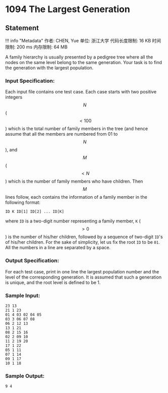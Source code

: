 
# 1094 The Largest Generation

## Statement

!!! info "Metadata"
    作者: CHEN, Yue
    单位: 浙江大学
    代码长度限制: 16 KB
    时间限制: 200 ms
    内存限制: 64 MB

A family hierarchy is usually presented by a pedigree tree where all the nodes on the same level belong to the same generation. Your task is to find the generation with the largest population.

### Input Specification:

Each input file contains one test case. Each case starts with two positive integers $$N$$ ($$<100$$) which is the total number of family members in the tree (and hence assume that all the members are numbered from 01 to $$N$$), and $$M$$ ($$<N$$) which is the number of family members who have children. Then $$M$$ lines follow, each contains the information of a family member in the following format:
```
ID K ID[1] ID[2] ... ID[K]
```
where `ID` is a two-digit number representing a family member, `K` ($$>0$$) is the number of his/her children, followed by a sequence of two-digit `ID`'s of his/her children. For the sake of simplicity, let us fix the root `ID` to be `01`. All the numbers in a line are separated by a space.

### Output Specification:

For each test case, print in one line the largest population number and the level of the corresponding generation. It is assumed that such a generation is unique, and the root level is defined to be 1.

### Sample Input:
```plaintext
23 13
21 1 23
01 4 03 02 04 05
03 3 06 07 08
06 2 12 13
13 1 21
08 2 15 16
02 2 09 10
11 2 19 20
17 1 22
05 1 11
07 1 14
09 1 17
10 1 18
```

### Sample Output:
```plaintext
9 4
```


